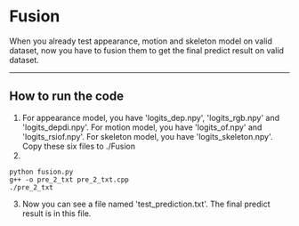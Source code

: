 # Fusion

When you already test appearance, motion and skeleton model on valid dataset, now you have to fusion them to get the final predict result on valid dataset.

-----
## How to run the code
1. For appearance model, you have 'logits_dep.npy', 'logits_rgb.npy' and 'logits_depdi.npy'. For motion model, you have 'logits_of.npy' and 'logits_rsiof.npy'. For skeleton model, you have 'logits_skeleton.npy'. Copy these six files to ./Fusion
2. 
```
python fusion.py
g++ -o pre_2_txt pre_2_txt.cpp
./pre_2_txt
```
3. Now you can see a file named 'test_prediction.txt'. The final predict result is in this file.
